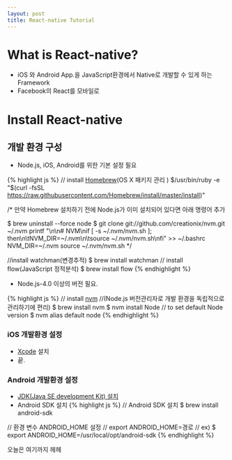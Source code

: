 ```yaml
---
layout: post
title: React-native Tutorial
---
```


# What is React-native?
* iOS 와 Android App.을 JavaScript환경에서 Native로 개발할 수 있게 하는 Framework
* Facebook의 React를 모바일로

# Install React-native
## 개발 환경 구성
* Node.js, iOS, Android를 위한 기본 설정 필요 

{% highlight js %}
// install [Homebrew](http://brew.sh/)(OS X 패키지 관리 )
$/usr/bin/ruby -e "$(curl -fsSL https://raw.githubusercontent.com/Homebrew/install/master/install)"

/*
  만약 Homebrew 설치하기 전에 Node.js가 이미 설치되어 있다면 아래 명령어 추가

  $ brew uninstall --force node
  $ git clone git://github.com/creationix/nvm.git ~/.nvm
 printf "\n\n# NVM\nif [ -s ~/.nvm/nvm.sh ]; then\n\tNVM_DIR=~/.nvm\n\tsource ~/.nvm/nvm.sh\nfi" >> ~/.bashrc
 NVM_DIR=~/.nvm
 source ~/.nvm/nvm.sh
*/

//install watchman(변경추적)
$ brew install watchman
// install flow(JavaScript 정적분석)
$ brew install flow
{% endhighlight %}

* Node.js-4.0 이상의 버전 필요.

{% highlight js %}
// install [nvm](https://github.com/creationix/nvm)
//(Node.js 버전관리자로 개발 환경을 독립적으로 관리하기에 편리)
$ brew install nvm
$ nvm install Node
// to set default Node version
$ nvm alias default node
{% endhighlight %}

### iOS 개발환경 설정
* [Xcode](https://developer.apple.com/xcode/) 설치
* 끝.

### Android 개발환경 설정
* [JDK(Java SE development Kit) 설치](http://www.oracle.com/technetwork/java/javase/downloads/index.html)
* Android SDK 설치
{% highlight js %}
// Android SDK 설치
$ brew install android-sdk

// 환경 변수 ANDROID_HOME 설정
// export ANDROID_HOME=경로
// ex)
$ export ANDROID_HOME=/usr/local/opt/android-sdk
{% endhighlight %}


오늘은 여기까지 헤헤
